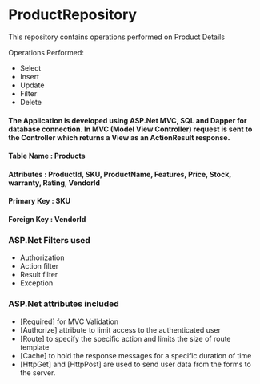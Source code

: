 # **ProductRepository** #
 
This repository contains operations performed on Product Details

Operations Performed:
* Select
* Insert
* Update
* Filter
* Delete

#### The Application is developed using ASP.Net MVC, SQL and Dapper for database connection. In MVC (Model View Controller) request is sent to the Controller which returns a View as an ActionResult response. ####

#### Table Name : Products
#### Attributes : ProductId, SKU, ProductName, Features, Price, Stock, warranty, Rating, VendorId
#### Primary Key : SKU
#### Foreign Key : VendorId

### ASP.Net Filters used ###
* Authorization
* Action filter
* Result filter
* Exception
  
### ASP.Net attributes included ###
* [Required] for MVC Validation
* [Authorize] attribute to limit access to the authenticated user
* [Route] to specify the specific action and limits the size of route template
* [Cache] to hold the response messages for a specific duration of time
* [HttpGet] and [HttpPost] are used to send user data from the forms to the server.

  
